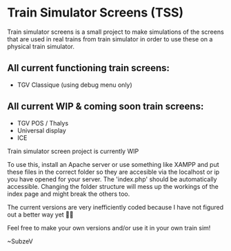# Train Simulator Screens (TSS)
Train simulator screens is a small project to make simulations of the screens that are used in real trains from train simulator in order to use these on a physical train simulator.

## All current functioning train screens:
* TGV Classique (using debug menu only)

## All current WIP & coming soon train screens:
* TGV POS / Thalys
* Universal display
* ICE


Train simulator screen project is currently WIP

To use this, install an Apache server or use something like XAMPP and put these files in the correct folder so they are accesible via the localhost or ip you have opened for your server. The 'index.php' should be automatically accessible. Changing the folder structure will mess up the workings of the index page and might break the others too.

The current versions are very inefficiently coded because I have not figured out a better way yet 🤷‍♀️

Feel free to make your own versions and/or use it in your own train sim!

~SubzeV

